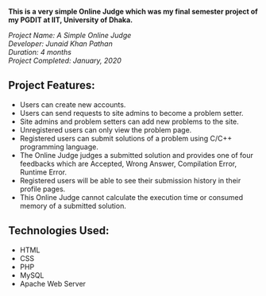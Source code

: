 **This is a very simple Online Judge which was my final semester project of my PGDIT at IIT, University of Dhaka.**

*Project Name: A Simple Online Judge  
Developer: Junaid Khan Pathan  
Duration: 4 months  
Project Completed: January, 2020*


## Project Features:

 - Users can create new accounts.
 - Users can send requests to site admins to become a problem setter.
 - Site admins and problem setters can add new problems to the site.
 - Unregistered users can only view the problem page.
 - Registered users can submit solutions of a problem using C/C++ programming language.
 - The Online Judge judges a submitted solution and provides one of four feedbacks which are Accepted, Wrong Answer, Compilation Error, Runtime Error.
 - Registered users will be able to see their submission history in their profile pages.
 - This Online Judge cannot calculate the execution time or consumed memory of a submitted solution.


## Technologies Used:

 - HTML
 - CSS
 - PHP
 - MySQL
 - Apache Web Server